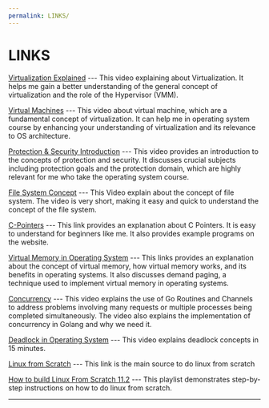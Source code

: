 ```yaml
---
permalink: LINKS/
---
```


# LINKS

[Virtualization Explained](https://www.youtube.com/watch?v=FZR0rG3HKIk&ab_channel=IBMTechnology) ---
This video explaining about Virtualization. 
It helps me gain a better understanding of the general concept of virtualization and the role of the Hypervisor (VMM).

[Virtual Machines](https://www.youtube.com/watch?v=daDbY2iDmU0&t=515s&ab_channel=NesoAcademy) ---
This video about virtual machine, which are a fundamental concept of virtualization.
It can help me in operating system course by enhancing your understanding of virtualization and its relevance to OS architecture.

[Protection & Security Introduction](https://www.youtube.com/watch?v=uFIzD1k5S5U&ab_channel=EasyEngineeringClasses) ---
This video provides an introduction to the concepts of protection and security. It discusses crucial subjects including protection goals and the protection domain, which are highly relevant for me who take the operating system course.

[File System Concept](https://www.youtube.com/watch?v=mzUyMy7Ihk0&ab_channel=Udacity) ---
This Video explain about the concept of file system. The video is very short, making it easy and quick to understand the concept of the file system.

[C-Pointers](https://www.programiz.com/c-programming/c-pointers) ---
This link provides an explanation about C Pointers. It is easy to understand for beginners like me. It also provides example programs on the website.

[Virtual Memory in Operating System](https://www.geeksforgeeks.org/virtual-memory-in-operating-system/) ---
This links provides an explanation about the concept of virtual memory, how virtual memory works, and its benefits in operating systems. It also discusses demand paging, a technique used to implement virtual memory in operating systems.

[Concurrency](https://www.youtube.com/watch?v=xPiu2IzsGfY) ---
This video explains the use of Go Routines and Channels to address problems involving many requests or multiple processes being completed simultaneously. The video also explains the implementation of concurrency in Golang and why we need it.

[Deadlock in Operating System](https://www.youtube.com/watch?v=UVo9mGARkhQ) ---
This video explains deadlock concepts in 15 minutes.

[Linux from Scratch](https://www.linuxfromscratch.org/lfs/view/11.2/) ---
This link is the main source to do linux from scratch

[How to build Linux From Scratch 11.2](https://www.youtube.com/playlist?list=PLyc5xVO2uDsDlbR_LTP37nG6g4vbSSxSZ) ---
This playlist demonstrates step-by-step instructions on how to do linux from scratch.
<br>
<hr>
